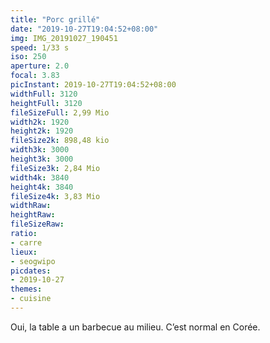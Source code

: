 ```yaml
---
title: "Porc grillé"
date: "2019-10-27T19:04:52+08:00"
img: IMG_20191027_190451
speed: 1/33 s
iso: 250
aperture: 2.0
focal: 3.83
picInstant: 2019-10-27T19:04:52+08:00
widthFull: 3120
heightFull: 3120
fileSizeFull: 2,99 Mio
width2k: 1920
height2k: 1920
fileSize2k: 898,48 kio
width3k: 3000
height3k: 3000
fileSize3k: 2,84 Mio
width4k: 3840
height4k: 3840
fileSize4k: 3,83 Mio
widthRaw: 
heightRaw: 
fileSizeRaw: 
ratio:
- carre
lieux:
- seogwipo
picdates:
- 2019-10-27
themes:
- cuisine
---
```


Oui, la table a un barbecue au milieu. C’est normal en Corée.